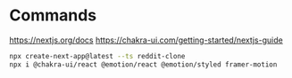 # Commands

https://nextjs.org/docs
https://chakra-ui.com/getting-started/nextjs-guide
```bash
npx create-next-app@latest --ts reddit-clone
npx i @chakra-ui/react @emotion/react @emotion/styled framer-motion
```

